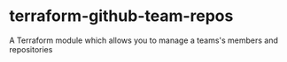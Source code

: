 # terraform-github-team-repos
A Terraform module which allows you to manage a teams's members and repositories
